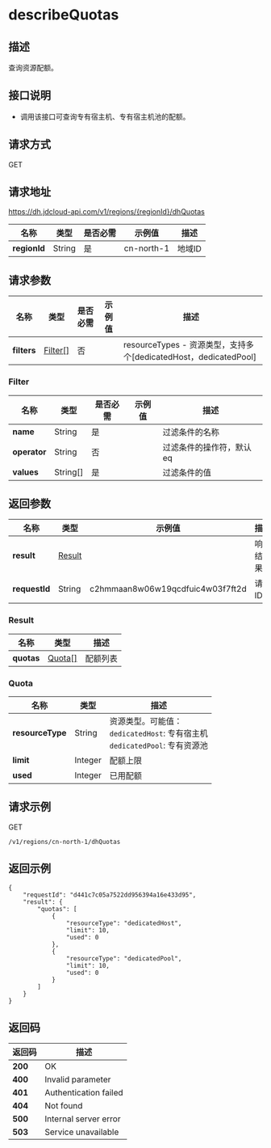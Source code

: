 # describeQuotas


## 描述
查询资源配额。

## 接口说明
- 调用该接口可查询专有宿主机、专有宿主机池的配额。


## 请求方式
GET

## 请求地址
https://dh.jdcloud-api.com/v1/regions/{regionId}/dhQuotas

|名称|类型|是否必需|示例值|描述|
|---|---|---|---|---|
|**regionId**|String|是|cn-north-1 |地域ID|

## 请求参数
|名称|类型|是否必需|示例值|描述|
|---|---|---|---|---|
|**filters**|[Filter[]](#filter)|否| |resourceTypes - 资源类型，支持多个[dedicatedHost，dedicatedPool]<br>|

### <div id="Filter">Filter</div>
|名称|类型|是否必需|示例值|描述|
|---|---|---|---|---|
|**name**|String|是| |过滤条件的名称|
|**operator**|String|否| |过滤条件的操作符，默认eq|
|**values**|String[]|是| |过滤条件的值|

## 返回参数
|名称|类型|示例值|描述|
|---|---|---|---|
|**result**|[Result](describeQuotas#user-content-2)| |响应结果。|
|**requestId**|String|c2hmmaan8w06w19qcdfuic4w03f7ft2d|请求ID。|

### <div id="Result">Result</div>
|名称|类型|描述|
|---|---|---|
|**quotas**|[Quota[]](#quota)|配额列表|
### <div id="Quota">Quota</div>
|名称|类型|描述|
|---|---|---|
|**resourceType**|String|资源类型。可能值：<br> `dedicatedHost`: 专有宿主机 <br> `dedicatedPool`: 专有资源池|
|**limit**|Integer|配额上限|
|**used**|Integer|已用配额|

## 请求示例
GET

```
/v1/regions/cn-north-1/dhQuotas

```



## 返回示例
```
{
    "requestId": "d441c7c05a7522dd956394a16e433d95",
    "result": {
        "quotas": [
            {
                "resourceType": "dedicatedHost",
                "limit": 10,
                "used": 0
            },
            {
                "resourceType": "dedicatedPool",
                "limit": 10,
                "used": 0
            }
        ]
    }
}
```

## 返回码
|返回码|描述|
|---|---|
|**200**|OK|
|**400**|Invalid parameter|
|**401**|Authentication failed|
|**404**|Not found|
|**500**|Internal server error|
|**503**|Service unavailable|
